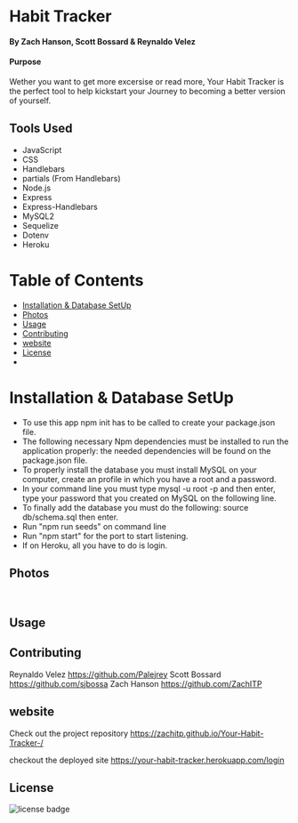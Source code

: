 # Habit Tracker

#### By Zach Hanson, Scott Bossard & Reynaldo Velez

#### Purpose

Wether you want to get more excersise or read more, Your Habit
Tracker is the perfect tool to help kickstart your Journey to
becoming a better version of yourself.

## Tools Used

- JavaScript
- CSS
- Handlebars
- partials (From Handlebars)
- Node.js
- Express
- Express-Handlebars
- MySQL2
- Sequelize
- Dotenv
- Heroku

# Table of Contents

- [Installation & Database SetUp](#Installation)
- [Photos](#photos)
- [Usage](#usage)
- [Contributing](#contributing)
- [website](#website)
- [License](#license)
-

# Installation & Database SetUp

- To use this app npm init has to be called to create your package.json file.
- The following necessary Npm dependencies must be installed to run the application properly: the needed dependencies will be found on the package.json file.
- To properly install the database you must install MySQL on your computer, create an profile in which you have a root and a password.
- In your command line you must type mysql -u root -p and then enter, type your password that you created on MySQL on the following line.
- To finally add the database you must do the following: source db/schema.sql then enter.
- Run "npm run seeds" on command line
- Run "npm start" for the port to start listening.
- If on Heroku, all you have to do is login.

## Photos

<img src="./Assets/png" alt="" title="">
<img src="./Assets/png" alt="" title="">
<img src="./Assets/png" alt="" title="">

## Usage

## Contributing

Reynaldo Velez https://github.com/Palejrey
Scott Bossard https://github.com/sjbossa
Zach Hanson https://github.com/ZachITP

## website

Check out the project repository https://zachitp.github.io/Your-Habit-Tracker-/

checkout the deployed site https://your-habit-tracker.herokuapp.com/login

## License

![license badge](https://img.shields.io/badge/license-MIT-brightgreen)
